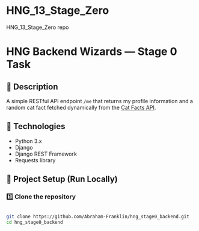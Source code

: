 # HNG_13_Stage_Zero
HNG_13_Stage_Zero repo
# HNG Backend Wizards — Stage 0 Task

## 📌 Description
A simple RESTful API endpoint `/me` that returns my profile information and a random cat fact fetched dynamically from the [Cat Facts API](https://catfact.ninja/fact).

## 🚀 Technologies
- Python 3.x
- Django
- Django REST Framework
- Requests library

## 📂 Project Setup (Run Locally)

### 1️⃣ Clone the repository
```bash

git clone https://github.com/Abraham-Franklin/hng_stage0_backend.git
cd hng_stage0_backend
